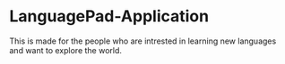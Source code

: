 # LanguagePad-Application
This is made for the people who are intrested in learning new languages and want to explore the world.
